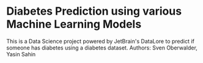 # Diabetes Prediction using various Machine Learning Models
This is a Data Science project powered by JetBrain's DataLore to predict if someone has diabetes using a diabetes dataset. Authors: Sven Oberwalder, Yasin Sahin

